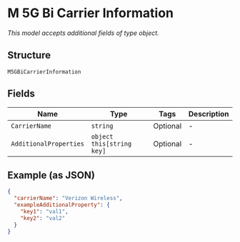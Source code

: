 
# M 5G Bi Carrier Information

*This model accepts additional fields of type object.*

## Structure

`M5GBiCarrierInformation`

## Fields

| Name | Type | Tags | Description |
|  --- | --- | --- | --- |
| `CarrierName` | `string` | Optional | - |
| `AdditionalProperties` | `object this[string key]` | Optional | - |

## Example (as JSON)

```json
{
  "carrierName": "Verizon Wireless",
  "exampleAdditionalProperty": {
    "key1": "val1",
    "key2": "val2"
  }
}
```


